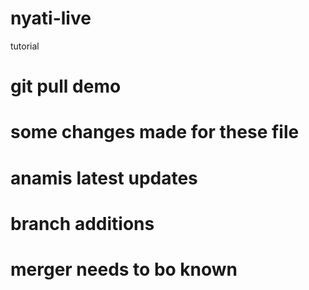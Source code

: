 # nyati-live
tutorial
# git pull demo 
# some changes made for these file
# anamis latest updates
# branch additions
# merger needs to bo known